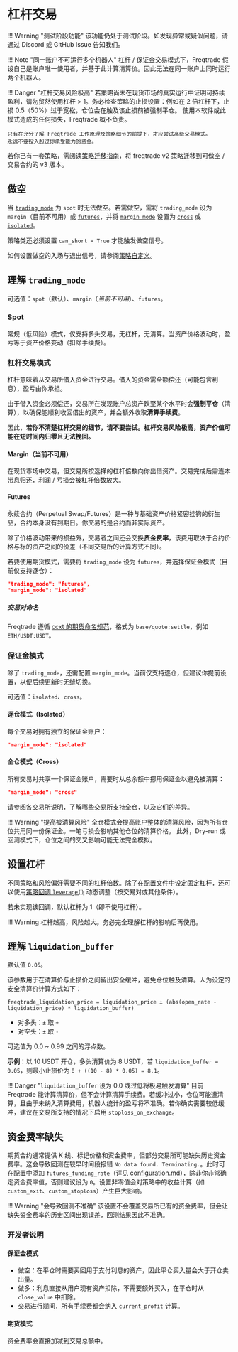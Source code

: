 # 杠杆交易

!!! Warning "测试阶段功能"
    该功能仍处于测试阶段。如发现异常或疑似问题，请通过 Discord 或 GitHub Issue 告知我们。

!!! Note "同一账户不可运行多个机器人"
    杠杆 / 保证金交易模式下，Freqtrade 假设自己是账户唯一使用者，并基于此计算清算价。因此无法在同一账户上同时运行两个机器人。

!!! Danger "杠杆交易风险极高"
    若策略尚未在现货市场的真实运行中证明可持续盈利，请勿贸然使用杠杆 > 1。务必检查策略的止损设置：例如在 2 倍杠杆下，止损 0.5（50%）过于宽松，仓位会在触及该止损前被强制平仓。
    使用本软件或此模式造成的任何损失，Freqtrade 概不负责。

    只有在充分了解 Freqtrade 工作原理及策略细节的前提下，才应尝试高级交易模式。
    永远不要投入超过你承受能力的资金。

若你已有一套策略，需阅读[策略迁移指南](strategy_migration.md#strategy-migration-between-v2-and-v3)，将 freqtrade v2 策略迁移到可做空 / 交易合约的 v3 版本。

## 做空

当 [`trading_mode`](#理解-trading_mode) 为 `spot` 时无法做空。若需做空，需将 `trading_mode` 设为 `margin`（目前不可用）或 [`futures`](#期货)，并将 [`margin_mode`](#保证金模式) 设置为 [`cross`](#全仓模式) 或 [`isolated`](#逐仓模式)。

策略类还必须设置 `can_short = True` 才能触发做空信号。

如何设置做空的入场与退出信号，请参阅[策略自定义](strategy-customization.md#entry-signal-rules)。

## 理解 `trading_mode`

可选值：`spot`（默认）、`margin`（*当前不可用*）、`futures`。

### Spot

常规（低风险）模式，仅支持多头交易，无杠杆，无清算。当资产价格波动时，盈亏等于资产价格变动（扣除手续费）。

### 杠杆交易模式

杠杆意味着从交易所借入资金进行交易。借入的资金需全额偿还（可能包含利息），盈亏由你承担。

由于借入资金必须偿还，交易所在发现账户总资产跌至某个水平时会**强制平仓**（清算），以确保能顺利收回借出的资产，并会额外收取**清算手续费**。

因此，**若你不清楚杠杆交易的细节，请不要尝试。杠杆交易风险极高，资产价值可能在短时间内归零且无法挽回。**

#### Margin（当前不可用）

在现货市场中交易，但交易所按选择的杠杆倍数向你出借资产。交易完成后需连本带息归还，利润 / 亏损会被杠杆倍数放大。

#### Futures

永续合约（Perpetual Swap/Futures）是一种与基础资产价格紧密挂钩的衍生品，合约本身没有到期日。你交易的是合约而非实际资产。

除了价格波动带来的损益外，交易者之间还会交换**资金费率**，该费用取决于合约价格与标的资产之间的价差（不同交易所的计算方式不同）。

若要使用期货模式，需要将 `trading_mode` 设为 `futures`，并选择保证金模式（目前仅支持逐仓）：

```json
"trading_mode": "futures",
"margin_mode": "isolated"
```

##### 交易对命名

Freqtrade 遵循 [ccxt 的期货命名规范](https://docs.ccxt.com/#/README?id=perpetual-swap-perpetual-future)，格式为 `base/quote:settle`，例如 `ETH/USDT:USDT`。

### 保证金模式

除了 `trading_mode`，还需配置 `margin_mode`。当前仅支持逐仓，但建议你提前设置，以便后续更新时无缝切换。

可选值：`isolated`、`cross`。

#### 逐仓模式（Isolated）

每个交易对拥有独立的保证金账户：

```json
"margin_mode": "isolated"
```

#### 全仓模式（Cross）

所有交易对共享一个保证金账户，需要时从总余额中挪用保证金以避免被清算：

```json
"margin_mode": "cross"
```

请参阅[各交易所说明](exchanges.md)，了解哪些交易所支持全仓，以及它们的差异。

!!! Warning "提高被清算风险"
    全仓模式会提高账户整体的清算风险，因为所有仓位共用同一份保证金。一笔亏损会影响其他仓位的清算价格。
    此外，Dry-run 或回测模式下，仓位之间的交叉影响可能无法完全模拟。

## 设置杠杆

不同策略和风险偏好需要不同的杠杆倍数。除了在配置文件中设定固定杠杆，还可以使用[策略回调 `leverage()`](strategy-callbacks.md#leverage-callback) 动态调整（按交易对或其他条件）。

若未实现该回调，默认杠杆为 1（即不使用杠杆）。

!!! Warning
    杠杆越高，风险越大。务必完全理解杠杆的影响后再使用。

## 理解 `liquidation_buffer`

默认值 `0.05`。

该参数用于在清算价与止损价之间留出安全缓冲，避免仓位触及清算。人为设定的安全清算价计算方式如下：

```
freqtrade_liquidation_price = liquidation_price ± (abs(open_rate - liquidation_price) * liquidation_buffer)
```

* 对多头：`±` 取 `+`
* 对空头：`±` 取 `-`

可选值为 0.0 ~ 0.99 之间的浮点数。

**示例**：以 10 USDT 开仓，多头清算价为 8 USDT，若 `liquidation_buffer = 0.05`，则最小止损价为 `8 + ((10 - 8) * 0.05) = 8.1`。

!!! Danger "`liquidation_buffer` 设为 0.0 或过低将极易触发清算"
    目前 Freqtrade 能计算清算价，但不会计算清算手续费。若缓冲过小，仓位可能遭清算，且由于未纳入清算费用，机器人统计的盈亏将不准确。若你确实需要较低缓冲，建议在交易所支持的情况下启用 `stoploss_on_exchange`。

## 资金费率缺失

期货合约通常提供 K 线、标记价格和资金费率，但部分交易所可能缺失历史资金费率。这会导致回测在较早时间段报错 `No data found. Terminating.`。此时可在配置中添加 `futures_funding_rate`（详见 [configuration.md](configuration.md)），除非你非常确定资金费率值，否则建议设为 `0`。设置非零值会对策略中的收益计算（如 `custom_exit`、`custom_stoploss`）产生巨大影响。

!!! Warning "会导致回测不准确"
    该设置不会覆盖交易所已有的资金费率，但会让缺失资金费率的历史区间出现误差，回测结果因此不准确。

### 开发者说明

#### 保证金模式

* 做空：在平仓时需要买回用于支付利息的资产，因此平仓买入量会大于开仓卖出量。
* 做多：利息直接从用户现有资产扣除，不需要额外买入，在平仓时从 `close_value` 中扣除。
* 交易进行期间，所有手续费都会纳入 `current_profit` 计算。

#### 期货模式

资金费率会直接加减到交易总额中。
